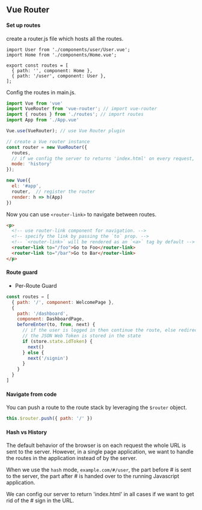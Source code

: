 ## Vue Router

#### Set up routes

create a router.js file which hosts all the routes.

``` 
import User from './components/user/User.vue';
import Home from './components/Home.vue';

export const routes = [
  { path: '', component: Home },
  { path: '/user', component: User },
];
```

Config the routes in main.js.

```js
import Vue from 'vue'
import VueRouter from 'vue-router'; // import vue-router
import { routes } from './routes'; // import routes
import App from './App.vue'

Vue.use(VueRouter); // use Vue Router plugin

// create a Vue router instance
const router = new VueRouter({
  routes,
  // if we config the server to returns 'index.html' on every request, we can get rid of the '#' in the url
  mode: 'history'
});

new Vue({
  el: '#app',
  router,  // register the router
  render: h => h(App)
})
```

Now you can use `<router-link>` to navigate between routes.

```html
<p>
  <!-- use router-link component for navigation. -->
  <!-- specify the link by passing the `to` prop. -->
  <!-- `<router-link>` will be rendered as an `<a>` tag by default -->
  <router-link to="/foo">Go to Foo</router-link>
  <router-link to="/bar">Go to Bar</router-link>
</p>
```

#### Route guard

- Per-Route Guard

```js
const routes = [
  { path: '/', component: WelcomePage },
  {
    path: '/dashboard',
    component: DashboardPage,
    beforeEnter(to, from, next) {
      // if the user is logged in then continue the route, else redirect the user
      // the JSON Web Token is stored in the state
      if (store.state.idToken) {
        next()
      } else {
        next('/signin')
      }
    }
  }
]
```

#### Navigate from code

You can push a route to the route stack by leveraging the `$router` object.

```js
this.$router.push({ path: '/' })
```

#### Hash vs History

The default behavior of the browser is on each request the whole URL is sent to the server. However, in a single page application, we want to handle the routes in the application instead of by the server.

When we use the `hash` mode, `example.com/#/user`, the part before # is sent to the server, the part after # is handed over to the running Javascript application.

We can config our server to return 'index.html' in all cases if we want to get rid of the # sign in the URL.
